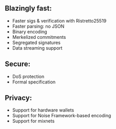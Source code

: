 ## Blazingly fast:
* Faster sigs & verification with Ristretto25519
* Faster parsing: no JSON
* Binary encoding
* Merkelized commitments
* Segregated signatures
* Data streaming support
## Secure:
* DoS protection
* Formal specification
## Privacy:
* Support for hardware wallets
* Support for Noise Framework-based encoding
* Support for mixnets
